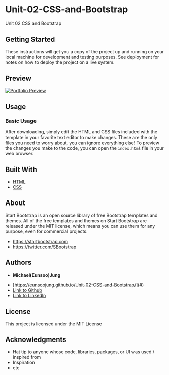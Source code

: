 # Unit-02-CSS-and-Bootstrap

Unit 02 CSS and Bootstrap

## Getting Started

These instructions will get you a copy of the project up and running on your local machine for development and testing purposes. See deployment for notes on how to deploy the project on a live system.

## Preview

[![Portfolio Preview](https://startbootstrap.com/assets/img/screenshots/themes/resume.png)](https://blackrockdigital.github.io/startbootstrap-resume/)

## Usage

### Basic Usage

After downloading, simply edit the HTML and CSS files included with the template in your favorite text editor to make changes. These are the only files you need to worry about, you can ignore everything else! To preview the changes you make to the code, you can open the `index.html` file in your web browser.

## Built With

- [HTML](https://developer.mozilla.org/en-US/docs/Web/HTML)
- [CSS](https://developer.mozilla.org/en-US/docs/Web/CSS)

## About

Start Bootstrap is an open source library of free Bootstrap templates and themes. All of the free templates and themes on Start Bootstrap are released under the MIT license, which means you can use them for any purpose, even for commercial projects.

- https://startbootstrap.com
- https://twitter.com/SBootstrap

## Authors

- **Michael(Eunsoo)Jung**

* [https://eunsoojung.github.io/Unit-02-CSS-and-Bootstrap/](#)
* [Link to Github](https://github.com/)
* [Link to LinkedIn](https://www.linkedin.com/)

## License

This project is licensed under the MIT License

## Acknowledgments

- Hat tip to anyone whose code, libraries, packages, or UI was used / inspired from
- Inspiration
- etc
